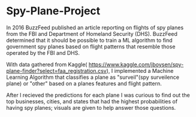 # Spy-Plane-Project

In 2016 BuzzFeed published an article reporting on flights of spy planes from the FBI and Department of Homeland Security (DHS). BuzzFeed determined that it should be possible to train a ML algorithm to find government spy planes based on flight patterns that resemble those operated by the FBI and DHS.

With data gathered from Kaggle( https://www.kaggle.com/jboysen/spy-plane-finder?select=faa_registration.csv), I implemented a Machine Learning Algorithm that classifies a plane as "surveil"(spy surveilence plane) or "other" based on a planes features and flight pattern. 

After I recieved the predictions for each plane I was curious to find out the top businesses, cities, and states that had the highest probabilities of having spy planes; visuals are given to help answer those questions. 

